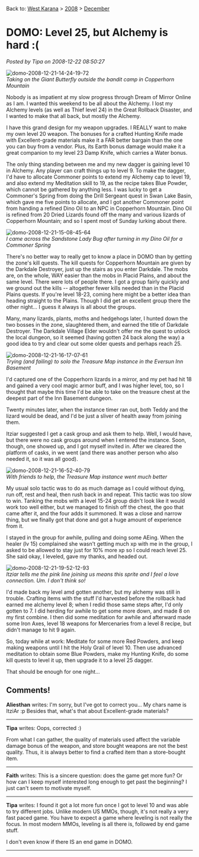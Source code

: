 Back to: [West Karana](/posts/westkarana.md) > [2008](/posts/2008/westkarana.md) > [December](./westkarana.md)
# DOMO: Level 25, but Alchemy is hard :(

*Posted by Tipa on 2008-12-22 08:50:27*

![](../../../uploads/2008/12/domo-2008-12-21-14-24-19-72.jpg "domo-2008-12-21-14-24-19-72")  
*Taking on the Giant Butterfly outside the bandit camp in Copperhorn Mountain*

Nobody is as impatient at my slow progress through Dream of Mirror Online as I am. I wanted this weekend to be all about the Alchemy. I lost my Alchemy levels (as well as Thief level 24) in the Great Rollback Disaster, and I wanted to make that all back, but mostly the Alchemy.

I have this grand design for my weapon upgrades. I REALLY want to make my own level 20 weapon. The bonuses for a crafted Hunting Knife made with Excellent-grade materials make it a FAR better bargain than the one you can buy from a vendor. Plus, its Earth bonus damage would make it a great companion to my level 23 Damp Knife, which carries a Water bonus.

The only thing standing between me and my new dagger is gaining level 10 in Alchemy. Any player can craft things up to level 9. To make the dagger, I'd have to allocate Commoner points to extend my Alchemy cap to level 19, and also extend my Meditation skill to 19, as the recipe takes Blue Powder, which cannot be gathered by anything less. I was lucky to get a Commoner's Spring from doing the Drill Sergeant quest in Swan Lake Basin, which gave me five points to allocate, and I got another Commoner point from handing a refined Dino Oil to an NPC in Copperhorn Mountain. Dino Oil is refined from 20 Dried Lizards found off the many and various lizards of Copperhorn Mountain; and so I spent most of Sunday lurking about there.

![](../../../uploads/2008/12/domo-2008-12-21-15-08-45-64.jpg "domo-2008-12-21-15-08-45-64")  
*I came across the Sandstone Lady Bug after turning in my Dino Oil for a Commoner Spring*

There's no better way to really get to know a place in DOMO than by getting the zone's kill quests. The kill quests for Copperhorn Mountain are given by the Darkdale Destroyer, just up the stairs as you enter Darkdale. The mobs are, on the whole, WAY easier than the mobs in Placid Plains, and about the same level. There were lots of people there. I got a group fairly quickly and we ground out the kills -- altogether fewer kills needed than in the Placid Plains quests. If you're level 18-23, coming here might be a better idea than heading straight to the Plains. Though I did get an excellent group there the other night... I guess it always is all about the groups.

Many, many lizards, plants, moths and hedgehogs later, I hunted down the two bosses in the zone, slaughtered them, and earned the title of Darkdale Destroyer. The Darkdale Village Elder wouldn't offer me the quest to unlock the local dungeon, so it seemed (having gotten 24 back along the way) a good idea to try and clear out some older quests and perhaps reach 25.

![](../../../uploads/2008/12/domo-2008-12-21-16-17-07-61.jpg "domo-2008-12-21-16-17-07-61")  
*Trying (and failing) to solo the Treasure Map instance in the Eversun Inn Basement*

I'd captured one of the Copperhorn lizards in a mirror, and my pet had hit 18 and gained a very cool magic armor buff, and I was higher level, too, so I thought that maybe this time I'd be able to take on the treasure chest at the deepest part of the Inn Basement dungeon.

Twenty minutes later, when the instance timer ran out, both Teddy and the lizard would be dead, and I'd be just a sliver of health away from joining them.

Itziar suggested I get a cask group and ask them to help. Well, I would have, but there were no cask groups around when I entered the instance. Soon, though, one showed up, and I got myself invited in. After we cleared the platform of casks, in we went (and there was another person who also needed it, so it was all good).

![](../../../uploads/2008/12/domo-2008-12-21-16-52-40-79.jpg "domo-2008-12-21-16-52-40-79")  
*With friends to help, the Treasure Map instance went much better*

My usual solo tactic was to do as much damage as I could without dying, run off, rest and heal, then rush back in and repeat. This tactic was too slow to win. Tanking the mobs with a level 15-24 group didn't look like it would work too well either, but we managed to finish off the chest, the goo that came after it, and the four adds it summoned. It was a close and narrow thing, but we finally got that done and got a huge amount of experience from it.

I stayed in the group for awhile, pulling and doing some AEing. When the healer (lv 15) complained she wasn't getting much xp with me in the group, I asked to be allowed to stay just for 10% more xp so I could reach level 25. She said okay, I leveled, gave my thanks, and headed out.

![](../../../uploads/2008/12/domo-2008-12-21-19-52-12-93.jpg "domo-2008-12-21-19-52-12-93")  
*Itziar tells me the pink line joining us means this sprite and I feel a love connection. Um. I don't think so!*

I'd made back my level amd gotten another, but my alchemy was still in trouble. Crafting items with the stuff I'd harvested before the rollback had earned me alchemy level 8; when I redid those same steps after, I'd only gotten to 7. I did herding for awhile to get some more down, and made 8 on my first combine. I then did some meditation for awhile and afterward made some Iron Axes, level 18 weapons for Mercenaries from a level 8 recipe, but didn't manage to hit 9 again.

So, today while at work: Meditate for some more Red Powders, and keep making weapons until I hit the Holy Grail of level 10. Then use advanced meditation to obtain some Blue Powders, make my Hunting Knife, do some kill quests to level it up, then upgrade it to a level 25 dagger.

That should be enough for one night...

## Comments!

**Aliesthan** writes: I'm sorry, but I've got to correct you...
My chars name is ItziAr :p
Besides that, what's that about Excellent-grade materials?

---

**Tipa** writes: Oops, corrected :)

From what I can gather, the quality of materials used affect the variable damage bonus of the weapon, and store bought weapons are not the best quality. Thus, it is always better to find a crafted item than a store-bought item.

---

**Faith** writes: This is a sincere question: does the game get more fun? Or how can I keep myself interested long enough to get past the beginning? I just can't seem to motivate myself.

---

**Tipa** writes: I found it got a lot more fun once I got to level 10 and was able to try different jobs. Unlike modern US MMOs, though, it's not really a very fast paced game. You have to expect a game where leveling is not really the focus. In most modern MMOs, leveling is all there is, followed by end game stuff.

I don't even know if there IS an end game in DOMO.

---

